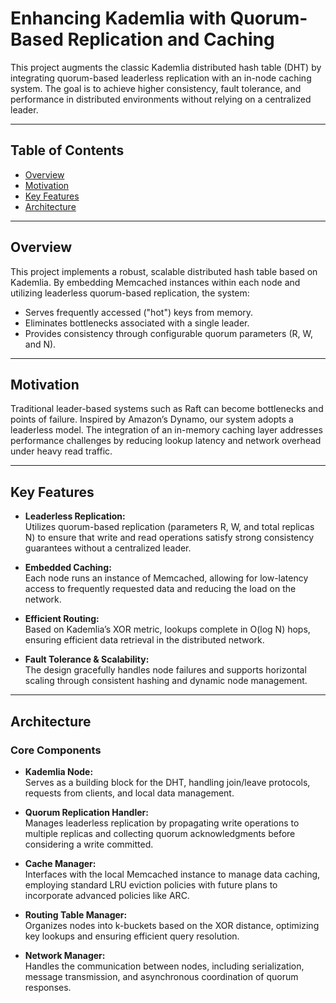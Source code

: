 # Enhancing Kademlia with Quorum-Based Replication and Caching

This project augments the classic Kademlia distributed hash table (DHT) by integrating quorum-based leaderless replication with an in-node caching system. The goal is to achieve higher consistency, fault tolerance, and performance in distributed environments without relying on a centralized leader.

---

## Table of Contents

- [Overview](#overview)
- [Motivation](#motivation)
- [Key Features](#key-features)
- [Architecture](#architecture)

---

## Overview

This project implements a robust, scalable distributed hash table based on Kademlia. By embedding Memcached instances within each node and utilizing leaderless quorum-based replication, the system:
- Serves frequently accessed ("hot") keys from memory.
- Eliminates bottlenecks associated with a single leader.
- Provides consistency through configurable quorum parameters (R, W, and N).

---

## Motivation

Traditional leader-based systems such as Raft can become bottlenecks and points of failure. Inspired by Amazon’s Dynamo, our system adopts a leaderless model. The integration of an in-memory caching layer addresses performance challenges by reducing lookup latency and network overhead under heavy read traffic.

---

## Key Features

- **Leaderless Replication:**  
  Utilizes quorum-based replication (parameters R, W, and total replicas N) to ensure that write and read operations satisfy strong consistency guarantees without a centralized leader.

- **Embedded Caching:**  
  Each node runs an instance of Memcached, allowing for low-latency access to frequently requested data and reducing the load on the network.

- **Efficient Routing:**  
  Based on Kademlia’s XOR metric, lookups complete in O(log N) hops, ensuring efficient data retrieval in the distributed network.

- **Fault Tolerance & Scalability:**  
  The design gracefully handles node failures and supports horizontal scaling through consistent hashing and dynamic node management.

---

## Architecture

### Core Components

- **Kademlia Node:**  
  Serves as a building block for the DHT, handling join/leave protocols, requests from clients, and local data management.

- **Quorum Replication Handler:**  
  Manages leaderless replication by propagating write operations to multiple replicas and collecting quorum acknowledgments before considering a write committed.

- **Cache Manager:**  
  Interfaces with the local Memcached instance to manage data caching, employing standard LRU eviction policies with future plans to incorporate advanced policies like ARC.

- **Routing Table Manager:**  
  Organizes nodes into k-buckets based on the XOR distance, optimizing key lookups and ensuring efficient query resolution.

- **Network Manager:**  
  Handles the communication between nodes, including serialization, message transmission, and asynchronous coordination of quorum responses.

